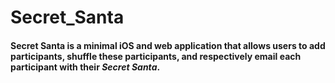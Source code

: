# Secret_Santa

#### Secret Santa is a minimal iOS and web application that allows users to add participants, shuffle these participants, and respectively email each participant with their *Secret Santa*.
